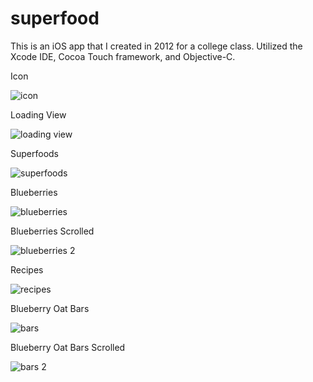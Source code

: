 superfood
=========

This is an iOS app that I created in 2012 for a college class. Utilized the Xcode IDE, Cocoa Touch framework, and Objective-C.

Icon

![icon](https://raw.githubusercontent.com/iamveronica/superfood/master/icon.png)

Loading View

![loading view](https://raw.githubusercontent.com/iamveronica/superfood/master/super1.png)

Superfoods

![superfoods](https://raw.githubusercontent.com/iamveronica/superfood/master/super2.png)

Blueberries

![blueberries](https://raw.githubusercontent.com/iamveronica/superfood/master/super3.png)

Blueberries Scrolled

![blueberries 2](https://raw.githubusercontent.com/iamveronica/superfood/master/super4.png)

Recipes

![recipes](https://raw.githubusercontent.com/iamveronica/superfood/master/super5.png)

Blueberry Oat Bars

![bars](https://raw.githubusercontent.com/iamveronica/superfood/master/super6.png)

Blueberry Oat Bars Scrolled

![bars 2](https://raw.githubusercontent.com/iamveronica/superfood/master/super7.png)


